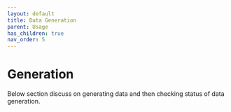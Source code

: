 ```yaml
---
layout: default
title: Data Generation
parent: Usage
has_children: true
nav_order: 5
---
```


# Generation

Below section discuss on generating data and then checking status of data generation.

